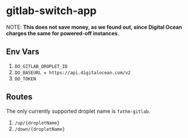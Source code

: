 # gitlab-switch-app

NOTE: **This does not save money, as we found out, since Digital Ocean charges the same for powered-off instances.**

## Env Vars

1. `DO_GITLAB_DROPLET_ID`
2. `DO_BASEURL = https://api.digitalocean.com/v2`
3. `DO_TOKEN`

## Routes

The only currently supported droplet name is `fathm-gitlab`.

1. `/up/{dropletName}`
2. `/down/{dropletName}`
